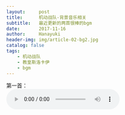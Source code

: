```yaml
---
layout:     post
title:      机动战队-背景音乐相关
subtitle:   最近更新的两首很棒的bgm
date:       2017-11-16
author:     Hanayuki
header-img: img/article-02-bg2.jpg
catalog: false
tags:
    - 机动战队
    - 教皇斯洛卡伊
    - bgm
---
```

第一首：<br>
<audio src="http://hanayuki.me/img/机动战队TetraCalyx.mp3" controls="controls"></audio>
